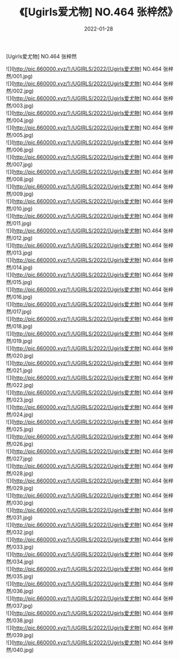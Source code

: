 ﻿---
layout: post
title:  《[Ugirls爱尤物] NO.464 张梓然》
date:   2022-01-28
img: http://pic.660000.xyz/1:/UGIRLS/2022/[Ugirls爱尤物] NO.464 张梓然/000.jpg
categories: [美女, 清纯, 唯美]
---

[Ugirls爱尤物] NO.464 张梓然

 ![](http://pic.660000.xyz/1:/UGIRLS/2022/[Ugirls爱尤物] NO.464 张梓然/001.jpg) <br>![](http://pic.660000.xyz/1:/UGIRLS/2022/[Ugirls爱尤物] NO.464 张梓然/002.jpg) <br>![](http://pic.660000.xyz/1:/UGIRLS/2022/[Ugirls爱尤物] NO.464 张梓然/003.jpg) <br>![](http://pic.660000.xyz/1:/UGIRLS/2022/[Ugirls爱尤物] NO.464 张梓然/004.jpg) <br>![](http://pic.660000.xyz/1:/UGIRLS/2022/[Ugirls爱尤物] NO.464 张梓然/005.jpg) <br>![](http://pic.660000.xyz/1:/UGIRLS/2022/[Ugirls爱尤物] NO.464 张梓然/006.jpg) <br>![](http://pic.660000.xyz/1:/UGIRLS/2022/[Ugirls爱尤物] NO.464 张梓然/007.jpg) <br>![](http://pic.660000.xyz/1:/UGIRLS/2022/[Ugirls爱尤物] NO.464 张梓然/008.jpg) <br>![](http://pic.660000.xyz/1:/UGIRLS/2022/[Ugirls爱尤物] NO.464 张梓然/009.jpg) <br>![](http://pic.660000.xyz/1:/UGIRLS/2022/[Ugirls爱尤物] NO.464 张梓然/010.jpg) <br>![](http://pic.660000.xyz/1:/UGIRLS/2022/[Ugirls爱尤物] NO.464 张梓然/011.jpg) <br>![](http://pic.660000.xyz/1:/UGIRLS/2022/[Ugirls爱尤物] NO.464 张梓然/012.jpg) <br>![](http://pic.660000.xyz/1:/UGIRLS/2022/[Ugirls爱尤物] NO.464 张梓然/013.jpg) <br>![](http://pic.660000.xyz/1:/UGIRLS/2022/[Ugirls爱尤物] NO.464 张梓然/014.jpg) <br>![](http://pic.660000.xyz/1:/UGIRLS/2022/[Ugirls爱尤物] NO.464 张梓然/015.jpg) <br>![](http://pic.660000.xyz/1:/UGIRLS/2022/[Ugirls爱尤物] NO.464 张梓然/016.jpg) <br>![](http://pic.660000.xyz/1:/UGIRLS/2022/[Ugirls爱尤物] NO.464 张梓然/017.jpg) <br>![](http://pic.660000.xyz/1:/UGIRLS/2022/[Ugirls爱尤物] NO.464 张梓然/018.jpg) <br>![](http://pic.660000.xyz/1:/UGIRLS/2022/[Ugirls爱尤物] NO.464 张梓然/019.jpg) <br>![](http://pic.660000.xyz/1:/UGIRLS/2022/[Ugirls爱尤物] NO.464 张梓然/020.jpg) <br>![](http://pic.660000.xyz/1:/UGIRLS/2022/[Ugirls爱尤物] NO.464 张梓然/021.jpg) <br>![](http://pic.660000.xyz/1:/UGIRLS/2022/[Ugirls爱尤物] NO.464 张梓然/022.jpg) <br>![](http://pic.660000.xyz/1:/UGIRLS/2022/[Ugirls爱尤物] NO.464 张梓然/023.jpg) <br>![](http://pic.660000.xyz/1:/UGIRLS/2022/[Ugirls爱尤物] NO.464 张梓然/024.jpg) <br>![](http://pic.660000.xyz/1:/UGIRLS/2022/[Ugirls爱尤物] NO.464 张梓然/025.jpg) <br>![](http://pic.660000.xyz/1:/UGIRLS/2022/[Ugirls爱尤物] NO.464 张梓然/026.jpg) <br>![](http://pic.660000.xyz/1:/UGIRLS/2022/[Ugirls爱尤物] NO.464 张梓然/027.jpg) <br>![](http://pic.660000.xyz/1:/UGIRLS/2022/[Ugirls爱尤物] NO.464 张梓然/028.jpg) <br>![](http://pic.660000.xyz/1:/UGIRLS/2022/[Ugirls爱尤物] NO.464 张梓然/029.jpg) <br>![](http://pic.660000.xyz/1:/UGIRLS/2022/[Ugirls爱尤物] NO.464 张梓然/030.jpg) <br>![](http://pic.660000.xyz/1:/UGIRLS/2022/[Ugirls爱尤物] NO.464 张梓然/031.jpg) <br>![](http://pic.660000.xyz/1:/UGIRLS/2022/[Ugirls爱尤物] NO.464 张梓然/032.jpg) <br>![](http://pic.660000.xyz/1:/UGIRLS/2022/[Ugirls爱尤物] NO.464 张梓然/033.jpg) <br>![](http://pic.660000.xyz/1:/UGIRLS/2022/[Ugirls爱尤物] NO.464 张梓然/034.jpg) <br>![](http://pic.660000.xyz/1:/UGIRLS/2022/[Ugirls爱尤物] NO.464 张梓然/035.jpg) <br>![](http://pic.660000.xyz/1:/UGIRLS/2022/[Ugirls爱尤物] NO.464 张梓然/036.jpg) <br>![](http://pic.660000.xyz/1:/UGIRLS/2022/[Ugirls爱尤物] NO.464 张梓然/037.jpg) <br>![](http://pic.660000.xyz/1:/UGIRLS/2022/[Ugirls爱尤物] NO.464 张梓然/038.jpg) <br>![](http://pic.660000.xyz/1:/UGIRLS/2022/[Ugirls爱尤物] NO.464 张梓然/039.jpg) <br>![](http://pic.660000.xyz/1:/UGIRLS/2022/[Ugirls爱尤物] NO.464 张梓然/040.jpg) <br>